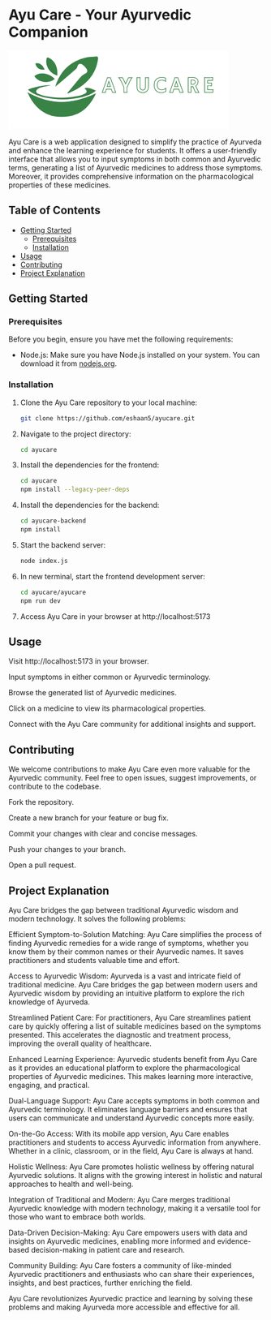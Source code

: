# Ayu Care - Your Ayurvedic Companion

![Ayu Care Logo](ayucare\src\assets\logo.png)

Ayu Care is a web application designed to simplify the practice of Ayurveda and enhance the learning experience for students. It offers a user-friendly interface that allows you to input symptoms in both common and Ayurvedic terms, generating a list of Ayurvedic medicines to address those symptoms. Moreover, it provides comprehensive information on the pharmacological properties of these medicines.

## Table of Contents

- [Getting Started](#getting-started)
  - [Prerequisites](#prerequisites)
  - [Installation](#installation)
- [Usage](#usage)
- [Contributing](#contributing)
- [Project Explanation](#project-explanation)

## Getting Started

### Prerequisites

Before you begin, ensure you have met the following requirements:

- Node.js: Make sure you have Node.js installed on your system. You can download it from [nodejs.org](https://nodejs.org/).

### Installation

1. Clone the Ayu Care repository to your local machine:

   ```bash
   git clone https://github.com/eshaan5/ayucare.git
   
2. Navigate to the project directory:

   ```bash
   cd ayucare
   ```

3. Install the dependencies for the frontend:


   ```bash
   cd ayucare
   npm install --legacy-peer-deps
   ```

4. Install the dependencies for the backend:

   ```bash
   cd ayucare-backend
   npm install
   ```

5. Start the backend server:

   ```bash
   node index.js
   ```

6. In new terminal, start the frontend development server:

   ```bash
   cd ayucare/ayucare
   npm run dev
   ```

7. Access Ayu Care in your browser at http://localhost:5173


## Usage

Visit http://localhost:5173 in your browser.

Input symptoms in either common or Ayurvedic terminology.

Browse the generated list of Ayurvedic medicines.

Click on a medicine to view its pharmacological properties.

Connect with the Ayu Care community for additional insights and support.

## Contributing

We welcome contributions to make Ayu Care even more valuable for the Ayurvedic community. Feel free to open issues, suggest improvements, or contribute to the codebase.

Fork the repository.

Create a new branch for your feature or bug fix.

Commit your changes with clear and concise messages.

Push your changes to your branch.

Open a pull request.

## Project Explanation

Ayu Care bridges the gap between traditional Ayurvedic wisdom and modern technology. It solves the following problems:

Efficient Symptom-to-Solution Matching: Ayu Care simplifies the process of finding Ayurvedic remedies for a wide range of symptoms, whether you know them by their common names or their Ayurvedic names. It saves practitioners and students valuable time and effort.

Access to Ayurvedic Wisdom: Ayurveda is a vast and intricate field of traditional medicine. Ayu Care bridges the gap between modern users and Ayurvedic wisdom by providing an intuitive platform to explore the rich knowledge of Ayurveda.

Streamlined Patient Care: For practitioners, Ayu Care streamlines patient care by quickly offering a list of suitable medicines based on the symptoms presented. This accelerates the diagnostic and treatment process, improving the overall quality of healthcare.

Enhanced Learning Experience: Ayurvedic students benefit from Ayu Care as it provides an educational platform to explore the pharmacological properties of Ayurvedic medicines. This makes learning more interactive, engaging, and practical.

Dual-Language Support: Ayu Care accepts symptoms in both common and Ayurvedic terminology. It eliminates language barriers and ensures that users can communicate and understand Ayurvedic concepts more easily.

On-the-Go Access: With its mobile app version, Ayu Care enables practitioners and students to access Ayurvedic information from anywhere. Whether in a clinic, classroom, or in the field, Ayu Care is always at hand.

Holistic Wellness: Ayu Care promotes holistic wellness by offering natural Ayurvedic solutions. It aligns with the growing interest in holistic and natural approaches to health and well-being.

Integration of Traditional and Modern: Ayu Care merges traditional Ayurvedic knowledge with modern technology, making it a versatile tool for those who want to embrace both worlds.

Data-Driven Decision-Making: Ayu Care empowers users with data and insights on Ayurvedic medicines, enabling more informed and evidence-based decision-making in patient care and research.

Community Building: Ayu Care fosters a community of like-minded Ayurvedic practitioners and enthusiasts who can share their experiences, insights, and best practices, further enriching the field.

Ayu Care revolutionizes Ayurvedic practice and learning by solving these problems and making Ayurveda more accessible and effective for all.



